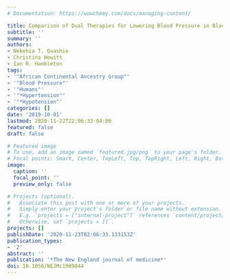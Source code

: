 ```yaml
---
# Documentation: https://wowchemy.com/docs/managing-content/

title: Comparison of Dual Therapies for Lowering Blood Pressure in Black Africans.
subtitle: ''
summary: ''
authors:
- Nekehia T. Quashie
- Christina Howitt
- Ian R. Hambleton
tags:
- '"African Continental Ancestry Group"'
- '"Blood Pressure"'
- '"Humans"'
- '"*Hypertension"'
- '"*Hypotension"'
categories: []
date: '2019-10-01'
lastmod: 2020-11-22T22:06:33-04:00
featured: false
draft: false

# Featured image
# To use, add an image named `featured.jpg/png` to your page's folder.
# Focal points: Smart, Center, TopLeft, Top, TopRight, Left, Right, BottomLeft, Bottom, BottomRight.
image:
  caption: ''
  focal_point: ''
  preview_only: false

# Projects (optional).
#   Associate this post with one or more of your projects.
#   Simply enter your project's folder or file name without extension.
#   E.g. `projects = ["internal-project"]` references `content/project/deep-learning/index.md`.
#   Otherwise, set `projects = []`.
projects: []
publishDate: '2020-11-23T02:06:33.133153Z'
publication_types:
- '2'
abstract: ''
publication: '*The New England journal of medicine*'
doi: 10.1056/NEJMc1909844
---
```

